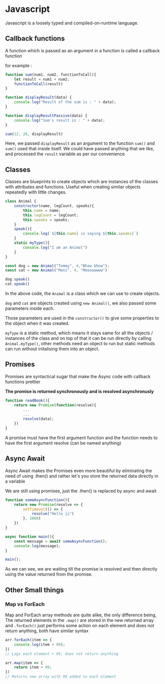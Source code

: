 # Javascript

Javascript is a loosely typed and compiled-on-runtime language.

## Callback functions

A function which is passed as an argument in a function is called a callback function

for example :

```js
function sum(num1, num2, functionToCall){
    let result = num1 + num2;
    functionToCall(result)
}

function displayResult(data) {
    console.log("Result of the sum is : " + data);
}

function displayResultPassive(data) {
    console.log("Sum's result is : " + data);
}

sum(12, 20, displayResult)
```

Here, we passed `displayResult` as an argument to the function `sum()` and `sum()` used that inside itself. We could have passed anything that we like, and processed the `result` variable as per our convenience

## Classes

Classes are blueprints to create objects which are instances of the classes with attributes and functions. Useful when creating similar objects repeatedly with little changes.

```js
class Animal {
    constructor(name, legCount, speaks){
        this.name = name;
        this.legCount = legCount;
        this.speaks = speaks;
    }
    speak(){
        console.log(`${this.name} is saying ${this.speaks}`)
    }
    static myType(){
        console.log("I am an Animal")
    }
}

const dog = new Animal("Tommy", 4,"Bhow bhow");
const cat = new Animal("Mani", 4, "Meooowwww")

dog.speak()
cat.speak()
```

In the above code, the `Animal` is a class which we can use to create objects. 

`dog` and `cat` are objects created using `new Animal()`, we also passed some parameters inside each.

Those parameters are used in the `constructor()` to give some properties to the object when it was created.

`myType` is a static method, which means it stays same for all the objects / instances of the class and on top of that it can be run directly by calling `Animal.myType()`, other methods need an object to run but static methods can run without initalising them into an object.

## Promises

Promises are syntactical sugar that make the Async code with callback functions prettier

**The promise is returned synchronously and is resolved asynchronusly**


```js
function readBook(){
    return new Promise(function(resolve){
        ...
        ...
        resolve(data);
    })
}
```

A promise must have the first argument function and the function needs to have the first argument resolve (can be named anything)

## Async Await

Async Await makes the Promises even more beautiful by eliminating the need of using .then() and rather let's you store the returned data directly in a variable

We are still using promises, just the .then() is replaced by async and await

```js
function someAsyncFunction(){
    return new Promise(resolve => {
        setTimeout(() => {
            resolve("Hello ji")
        }, 1000)
    })
}

async function main(){
    const message = await someAsyncFunction();
    console.log(message);
}

main();
```

As we can see, we are waiting till the promise is resolved and then directly using the value returned from the promise.


## Other Small things

### Map vs ForEach

Map and ForEach array methods are quite alike, the only difference being, The returned elements in the `.map()` are stored in the new returned array and `.forEach()` just performs some action on each element and does not return anything, both have similar syntax

```js
arr.forEach(item => {
    console.log(item + 99);
})
// Logs each element + 99, does not return anything

arr.map(item => {
    return item + 99;
})
// Returns new array with 99 added to each element
```